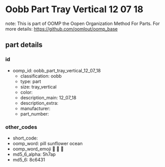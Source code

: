 # Oobb Part Tray Vertical 12 07 18  

note: This is part of OOMP the Oopen Organization Method For Parts. For more details: https://github.com/oomlout/oomp_base

##  part details





### id
* oomp_id: oobb_part_tray_vertical_12_07_18
  * classification: oobb
  * type: part
  * size: tray_vertical
  * color: 
  * description_main: 12_07_18
  * description_extra: 
  * manufacturer: 
  * part_number: 

### other_codes
* short_code: 
* oomp_word: pill sunflower ocean
* oomp_word_emoji :pill: :sunflower: :ocean:
* md5_6_alpha: 5h7ap
* md5_6: 8c6431